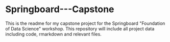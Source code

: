 # Springboard---Capstone

This is the readme for my capstone project for the Springboard "Foundation of Data Science" workshop. This repository will include all project data including code, rmarkdown and relevant files.
